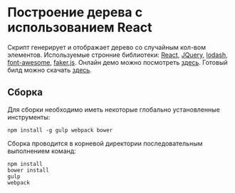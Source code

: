 # Построение дерева с использованием React

Скрипт генерирует и отображает дерево со случайным кол-вом элементов. Используемые стронние библиотеки: 
[React](https://facebook.github.io/react/), [JQuery](https://jquery.com/), [lodash](https://lodash.com/), [font-awesome](http://fortawesome.github.io/Font-Awesome/), [faker.js](https://github.com/marak/Faker.js/).
Онлайн демо можно посмотреть [здесь](http://files.c75.in/pub/demo/tree/ "демо"). Готовый билд можно скачать [здесь](http://files.c75.in/pub/demo/tree/build.zip "build"). 


## Сборка

Для сборки необходимо иметь некоторые глобально установленные инструменты:
```
npm install -g gulp webpack bower
```

Сборка проводится в корневой директории последовательным выполнением команд:
```
npm install
bower install
gulp
webpack
```